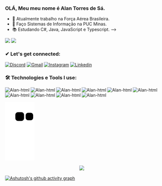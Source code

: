 ### OLÁ, Meu meu nome é Alan Torres de Sá.

- 🔭 Atualmente trabalho na Força Aérea Brasileira.
- 🌱 Faço Sistemas de Informação na PUC Minas. 
- 📚 Estudando C#, Java, JavaScript e Typescript.
-->

<div>
  
  <img height="180em" src="https://github-readme-stats.vercel.app/api?username=desaats&show_icons=true&theme=tokyonight"/>
  <img height="180em" src="https://github-readme-stats.vercel.app/api/top-langs/?username=desaats&layout=compact&theme=tokyonight"/>

</div>


### ✔ Let's get connected:


[![Discord](https://img.shields.io/badge/Discord-7289DA?style=for-the-badge&logo=discord&logoColor=white)](https://discord.com/channels/@me)
[![Gmail](https://img.shields.io/badge/Gmail-D14836?style=for-the-badge&logo=gmail&logoColor=white)](https://mail.google.com/mail/u/0/?tab=rm&ogbl#inbox)
[![Instagram](https://img.shields.io/badge/Instagram-E4405F?style=for-the-badge&logo=instagram&logoColor=white)](https://www.instagram.com/alan.torres_sa/)
[![Linkedin](https://img.shields.io/badge/LinkedIn-0077B5?style=for-the-badge&logo=linkedin&logoColor=white)](https://www.linkedin.com/in/alan-torres-de-s%C3%A1-520a08206/)

### 🛠️ Technologies e Tools I use: 


<div>

<img align= "centeer" alt="Alan-html" height= "30" widht= "40" src="https://cdn.jsdelivr.net/gh/devicons/devicon/icons/html5/html5-original.svg"/>
<img align= "centeer" alt="Alan-html" height= "30" widht= "40" src="https://cdn.jsdelivr.net/gh/devicons/devicon/icons/java/java-original.svg"/>
<img align= "centeer" alt="Alan-html" height= "30" widht= "40" src="https://cdn.jsdelivr.net/gh/devicons/devicon/icons/javascript/javascript-original.svg"/>
<img align= "centeer" alt="Alan-html" height= "30" widht= "40" src="https://cdn.jsdelivr.net/gh/devicons/devicon/icons/css3/css3-original-wordmark.svg"/>
<img align= "centeer" alt="Alan-html" height= "30" widht= "40" src="https://cdn.jsdelivr.net/gh/devicons/devicon/icons/csharp/csharp-original.svg"/>
<img align= "centeer" alt="Alan-html" height= "30" widht= "40" src="https://cdn.jsdelivr.net/gh/devicons/devicon/icons/vscode/vscode-original.svg"/>
<img align= "centeer" alt="Alan-html" height= "30" widht= "40" src="https://cdn.jsdelivr.net/gh/devicons/devicon/icons/cplusplus/cplusplus-original.svg"/>
<img align= "centeer" alt="Alan-html" height= "30" widht= "40" src="https://cdn.jsdelivr.net/gh/devicons/devicon/icons/dotnetcore/dotnetcore-original.svg"/>
<img align= "centeer" alt="Alan-html" height= "30" widht= "40" src="https://cdn.jsdelivr.net/gh/devicons/devicon/icons/bootstrap/bootstrap-original-wordmark.svg"/>
<img align= "centeer" alt="Alan-html" height= "30" widht= "40" src="https://cdn.jsdelivr.net/gh/devicons/devicon/icons/github/github-original.svg"/>

![Snake animation](https://github.com/Luana-Almeid/Luana-Almeid/blob/output/github-contribution-grid-snake.svg)

<div/>

<p align="center">   <img alingn="center" src="https://profile-counter.glitch.me/desaats/count.svg" /></p>


[![Ashutosh's github activity graph](https://github-readme-activity-graph.cyclic.app/graph?username=desaats&bg_color=160c1d&color=6c7384&line=5280bc&point=422e2e&area=true&hide_border=true)](https://github.com/ashutosh00710/github-readme-activity-graph)
